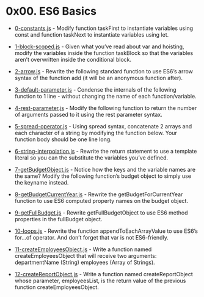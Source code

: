 # 0x00. ES6 Basics

* [0-constants.js](./0-constants.js) - Modify function taskFirst to instantiate variables using const and function taskNext to instantiate variables using let.

* [1-block-scoped.js](./1-block-scoped.js) - Given what you’ve read about var and hoisting, modify the variables inside the function taskBlock so that the variables aren’t overwritten inside the conditional block.

* [2-arrow.js](./2-arrow.js) - Rewrite the following standard function to use ES6’s arrow syntax of the function add (it will be an anonymous function after).

* [3-default-parameter.js](./3-default-parameter.js) - Condense the internals of the following function to 1 line - without changing the name of each function/variable.

* [4-rest-parameter.js](./4-rest-parameter.js) - Modify the following function to return the number of arguments passed to it using the rest parameter syntax.

* [5-spread-operator.js](./5-spread-operator.js) - Using spread syntax, concatenate 2 arrays and each character of a string by modifying the function below. Your function body should be one line long.

* [6-string-interpolation.js](./6-string-interpolation.js) - Rewrite the return statement to use a template literal so you can the substitute the variables you’ve defined.

* [7-getBudgetObject.js](./7-getBudgetObject.js) - Notice how the keys and the variable names are the same? Modify the following function’s budget object to simply use the keyname instead.

* [8-getBudgetCurrentYear.js](./8-getBudgetCurrentYear.js) - Rewrite the getBudgetForCurrentYear function to use ES6 computed property names on the budget object.

* [9-getFullBudget.js](./9-getFullBudget.js) - Rewrite getFullBudgetObject to use ES6 method properties in the fullBudget object.

* [10-loops.js](./10-loops.js) - Rewrite the function appendToEachArrayValue to use ES6’s for...of operator. And don’t forget that var is not ES6-friendly.

* [11-createEmployeesObject.js](./11-createEmployeesObject.js) - Write a function named createEmployeesObject that will receive two arguments: departmentName (String) employees (Array of Strings).

* [12-createReportObject.js](./12-createReportObject.js) - Write a function named createReportObject whose parameter, employeesList, is the return value of the previous function createEmployeesObject.
